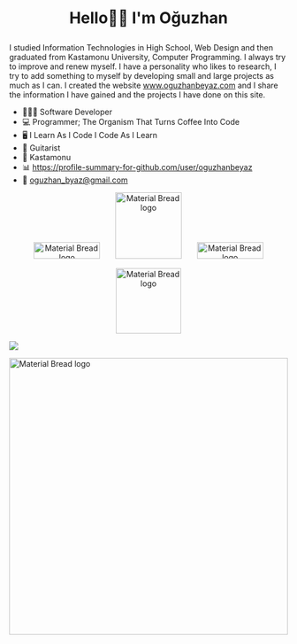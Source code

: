<h1><p align="center">
Hello👋🏻 I'm Oğuzhan
</p></h1>

I studied Information Technologies in High School, Web Design and then graduated from Kastamonu University, Computer Programming. I always try to improve and renew myself. I have a personality who likes to research, I try to add something to myself by developing small and large projects as much as I can. I created the website www.oguzhanbeyaz.com and I share the information I have gained and the projects I have done on this site.

- 👨🏻‍💻 Software Developer
- 💻 Programmer; The Organism That Turns Coffee Into Code
- 🖥 I Learn As I Code I Code As I Learn
- 🎸 Guitarist
- 📌 Kastamonu 
- 📊 https://profile-summary-for-github.com/user/oguzhanbeyaz
- 📧 oguzhan_byaz@gmail.com

<p align="center">
 <a href="https://www.instagram.com/oguzhan_byaz/" ><img width="120" height="30" src="https://camo.githubusercontent.com/5c3f3164b340475c38f1ec3d8c6d0c6e8656fbccac25d06cfb86477079b88638/68747470733a2f2f696d672e736869656c64732e696f2f62616467652f696e7374616772616d2d2532334534343035462e7376673f267374796c653d666f722d7468652d6261646765266c6f676f3d696e7374616772616d266c6f676f436f6c6f723d7768697465" alt="Material Bread logo"></a>
 &nbsp;
 &nbsp;
 &nbsp;
<a href="https://www.linkedin.com/in/oğuzhan-beyaz-150ba21a1/"><img width="120" src="https://camo.githubusercontent.com/a493f6833f99fb3c85788d6d9305e6b7a42b838e5ee5d138fd9a8214a7e77472/68747470733a2f2f696d672e736869656c64732e696f2f62616467652f6c696e6b6564696e2d2532333030373742352e7376673f267374796c653d666f722d7468652d6261646765266c6f676f3d6c696e6b6564696e266c6f676f436f6c6f723d7768697465" alt="Material Bread logo"></a>
 &nbsp;
 &nbsp;
 &nbsp;
<a href="https://twitter.com/Oguzhan_Byaz"><img width="120"  height="30" src="https://camo.githubusercontent.com/8657e139b67c491c5a9bcc434735fa89f1aea8ed95a25d8a250f119a67480c54/68747470733a2f2f696d672e736869656c64732e696f2f62616467652f747769747465722d2532334534343035462e7376673f267374796c653d666f722d7468652d6261646765266c6f676f3d74776974746572266c6f676f436f6c6f723d7768697465" alt="Material Bread logo"></a>
</p>

<p align="center">
<img width="118"  src="https://api.visitorbadge.io/api/VisitorHit?user=estruyf&repo=github-Visitors-badge&countColor=darkred" alt="Material Bread logo">
</p>

![](https://github-readme-stats.vercel.app/api?oguzhanbeyaz=anuraghazra&show_icons=true&theme=radical)
<p>
<a href="http://oguzhanbeyaz.com"><img width="100%" height="500" src="https://user-images.githubusercontent.com/56650405/197854497-9c769eb1-7acf-4efb-8843-56c39c77195d.gif" alt="Material Bread logo"></a>
</p>

<!---
oguzhanbeyaz/oguzhanbeyaz is a ✨ special ✨ repository because its `README.md` (this file) appears on your GitHub profile.
You can click the Preview link to take a look at your changes.
--->
